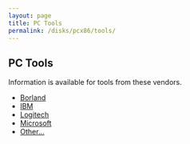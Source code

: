 ```yaml
---
layout: page
title: PC Tools
permalink: /disks/pcx86/tools/
---
```


PC Tools
--------

Information is available for tools from these vendors.

* [Borland](borland/)
* [IBM](ibm/)
* [Logitech](logitech/)
* [Microsoft](microsoft/)
* [Other...](other/)
